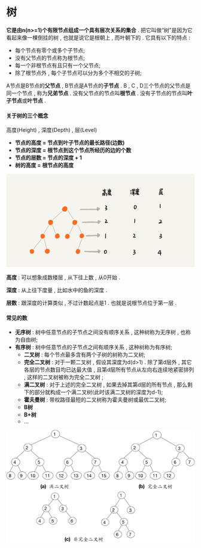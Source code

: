 # 树

**它是由n\(n&gt;=1\)个有限节点组成一个具有层次关系的集合** . 把它叫做“树”是因为它看起来像一棵倒挂的树 , 也就是说它是根朝上 , 而叶朝下的 . 它具有以下的特点 :

* 每个节点有零个或多个子节点;
* 没有父节点的节点称为根节点;
* 每一个非根节点有且只有一个父节点;
* 除了根节点外 , 每个子节点可以分为多个不相交的子树;

A节点是B节点的**父节点** , B节点是A节点的**子节点** . B , C , D三个节点的父节点是同一个节点 , 称为**兄弟节点** . 没有父节点的节点叫**根节点** . 没有子节点的节点叫**叶子节点**或**叶节点** .

#### 关于树的三个概念

高度\(Height\) , 深度\(Depth\) , 层\(Level\)

* **节点的高度 = 节点到叶子节点的最长路径\(边数\)**
* **节点的深度 = 根节点到这个节点所经历的边的个数**
* **节点的层数 = 节点的深度 + 1**
* **树的高度 = 根节点的高度**

![](/assets/shudegainian.png)

**高度** : 可以想象成数楼层 , 从下往上数 , 从0开始 .

**深度** : 从上往下度量 , 比如水中的鱼的深度 .

**层数** : 跟深度的计算类似 , 不过计数起点是1 . 也就是说根节点位于第一层 .

#### 常见的数

* **无序树** : 树中任意节点的子节点之间没有顺序关系 , 这种树称为无序树 , 也称为自由树;
* **有序树** : 树中任意节点的子节点之间有顺序关系 , 这种树称为有序树;
  * **二叉树** : 每个节点最多含有两个子树的树称为二叉树;
  * **完全二叉树** : 对于一颗二叉树 , 假设其深度为d\(d&gt;1\) . 除了第d层外 , 其它各层的节点数目均已达最大值 , 且第d层所有节点从左向右连续地紧密排列 , 这样的二叉树被称为完全二叉树 ;
  * **满二叉树** : 对于上述的完全二叉树 , 如果去掉其第d层的所有节点 , 那么剩下的部分就构成一个满二叉树\(此时该满二叉树的深度为d-1\);
  * **霍夫曼树** : 带权路径最短的二叉树称为霍夫曼树或最优二叉树;
  * **B树**
  * **B+树**
  * ...

![](/assets/erchashutu.png)

